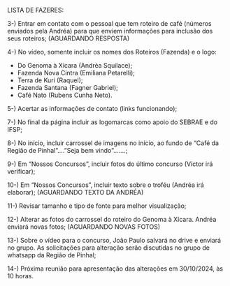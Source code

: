 LISTA DE FAZERES:

3-) Entrar em contato com o pessoal que tem roteiro de café (números enviados pela Andréa) para que enviem informações para inclusão dos seus roteiros; (AGUARDANDO RESPOSTA)

4-) No vídeo, somente incluir os nomes dos Roteiros (Fazenda) e o logo:
- Do Genoma à Xícara (Andréa Squilace);
- Fazenda Nova Cintra (Emiliana Petarelli);
- Terra de Kuri (Raquel);
- Fazenda Santana (Fagner Gabriel);
- Café Nato (Rubens Cunha Neto).

5-) Acertar as informações de contato (links funcionando);

7-) No final da página incluir as logomarcas como apoio do SEBRAE e do IFSP;

8-) No início, incluir carrossel de imagens no início, ao fundo de “Café da Região de Pinhal”....”Seja bem vindo”.......;

9-) Em “Nossos Concursos”, incluir fotos do último concurso (Victor irá verificar);

10-) Em “Nossos Concursos”, incluir texto sobre o troféu (Andréa irá elaborar); (AGUARDANDO TEXTO DA ANDRÉA)

11-) Revisar tamanho e tipo de fonte para melhor visualização;

12-) Alterar as fotos do carrossel do roteiro do Genoma à Xícara. Andréa enviará novas fotos; (AGUARDANDO NOVAS FOTOS)

13-) Sobre o vídeo para o concurso, João Paulo salvará no drive e enviará no grupo. As solicitações para alteração serão discutidas no grupo de whatsapp da Região de Pinhal;

14-) Próxima reunião para apresentação das alterações em 30/10/2024, às 10 horas.